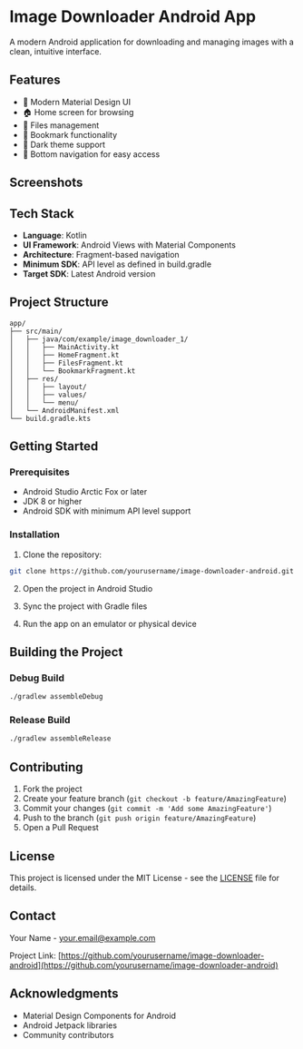 # Image Downloader Android App

A modern Android application for downloading and managing images with a clean, intuitive interface.

## Features

- 📱 Modern Material Design UI
- 🏠 Home screen for browsing
- 📁 Files management
- 🔖 Bookmark functionality
- 🌙 Dark theme support
- 📲 Bottom navigation for easy access

## Screenshots

<!-- Add screenshots here when available -->

## Tech Stack

- **Language**: Kotlin
- **UI Framework**: Android Views with Material Components
- **Architecture**: Fragment-based navigation
- **Minimum SDK**: API level as defined in build.gradle
- **Target SDK**: Latest Android version

## Project Structure

```
app/
├── src/main/
│   ├── java/com/example/image_downloader_1/
│   │   ├── MainActivity.kt
│   │   ├── HomeFragment.kt
│   │   ├── FilesFragment.kt
│   │   └── BookmarkFragment.kt
│   ├── res/
│   │   ├── layout/
│   │   ├── values/
│   │   └── menu/
│   └── AndroidManifest.xml
└── build.gradle.kts
```

## Getting Started

### Prerequisites

- Android Studio Arctic Fox or later
- JDK 8 or higher
- Android SDK with minimum API level support

### Installation

1. Clone the repository:
```bash
git clone https://github.com/yourusername/image-downloader-android.git
```

2. Open the project in Android Studio

3. Sync the project with Gradle files

4. Run the app on an emulator or physical device

## Building the Project

### Debug Build
```bash
./gradlew assembleDebug
```

### Release Build
```bash
./gradlew assembleRelease
```

## Contributing

1. Fork the project
2. Create your feature branch (`git checkout -b feature/AmazingFeature`)
3. Commit your changes (`git commit -m 'Add some AmazingFeature'`)
4. Push to the branch (`git push origin feature/AmazingFeature`)
5. Open a Pull Request

## License

This project is licensed under the MIT License - see the [LICENSE](LICENSE) file for details.

## Contact

Your Name - your.email@example.com

Project Link: [https://github.com/yourusername/image-downloader-android](https://github.com/yourusername/image-downloader-android)

## Acknowledgments

- Material Design Components for Android
- Android Jetpack libraries
- Community contributors